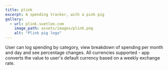 ```yaml
---
title: plink
excerpt: A spending tracker, with a pink pig
gallery:
  - url: plink.suetlee.com
    image_path: assets/images/plink.png
    alt: "Plink pig logo"
---
```


User can log spending by category, view breakdown of spending per month and day and see percentage changes. All currencies supported - app converts the value to user's default currency based on a weekly exchange rate.
